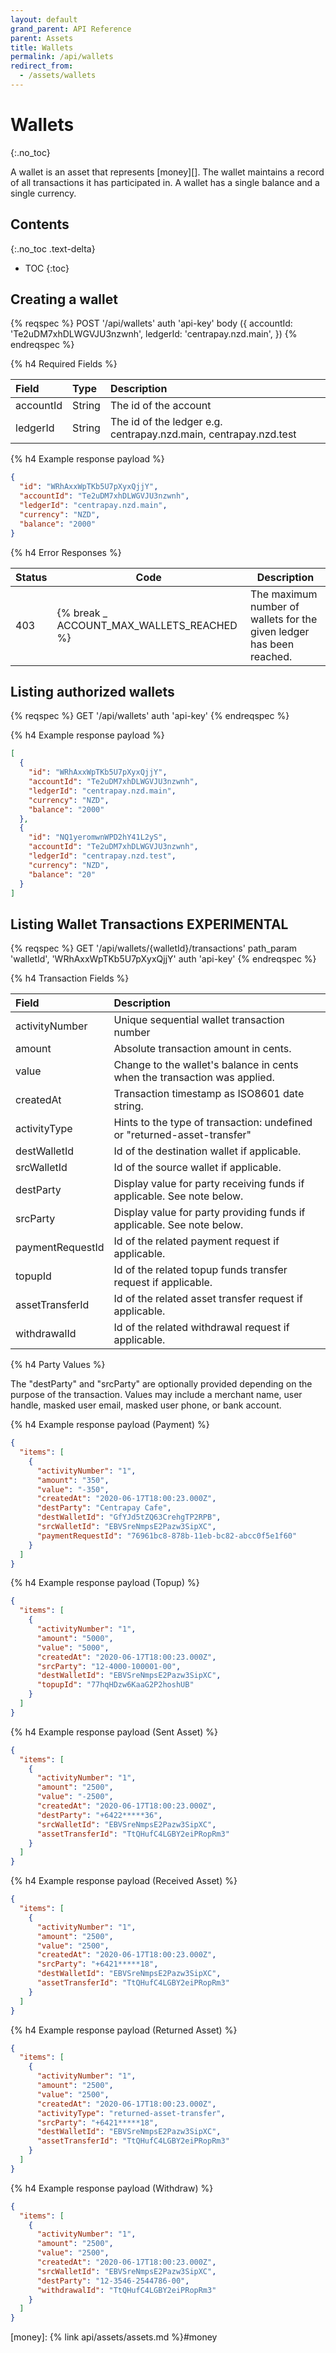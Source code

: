 ```yaml
---
layout: default
grand_parent: API Reference
parent: Assets
title: Wallets
permalink: /api/wallets
redirect_from:
  - /assets/wallets
---
```


# Wallets
{:.no_toc}

A wallet is an asset that represents [money][]. The wallet
maintains a record of all transactions it has participated in. A wallet has a
single balance and a single currency.


## Contents
{:.no_toc .text-delta}

* TOC
{:toc}


## Creating a wallet

{% reqspec %}
  POST '/api/wallets'
  auth 'api-key'
  body ({
    accountId: 'Te2uDM7xhDLWGVJU3nzwnh',
    ledgerId: 'centrapay.nzd.main',
  })
{% endreqspec %}

{% h4 Required Fields %}

| Field     | Type   | Description                                                      |
|:----------|:-------|:-----------------------------------------------------------------|
| accountId | String | The id of the account                                            |
| ledgerId  | String | The id of the ledger e.g. centrapay.nzd.main, centrapay.nzd.test |

{% h4 Example response payload %}

```json
{
  "id": "WRhAxxWpTKb5U7pXyxQjjY",
  "accountId": "Te2uDM7xhDLWGVJU3nzwnh",
  "ledgerId": "centrapay.nzd.main",
  "currency": "NZD",
  "balance": "2000"
}
```

{% h4 Error Responses %}

| Status | Code                                      | Description                                                          |
|--------|-------------------------------------------|----------------------------------------------------------------------|
| 403    | {% break _ ACCOUNT_MAX_WALLETS_REACHED %} | The maximum number of wallets for the given ledger has been reached. |


## Listing authorized wallets

{% reqspec %}
  GET '/api/wallets'
  auth 'api-key'
{% endreqspec %}

{% h4 Example response payload %}

```json
[
  {
    "id": "WRhAxxWpTKb5U7pXyxQjjY",
    "accountId": "Te2uDM7xhDLWGVJU3nzwnh",
    "ledgerId": "centrapay.nzd.main",
    "currency": "NZD",
    "balance": "2000"
  },
  {
    "id": "NQ1yeromwnWPD2hY41L2yS",
    "accountId": "Te2uDM7xhDLWGVJU3nzwnh",
    "ledgerId": "centrapay.nzd.test",
    "currency": "NZD",
    "balance": "20"
  }
]
```

## Listing Wallet Transactions **EXPERIMENTAL**

{% reqspec %}
  GET '/api/wallets/{walletId}/transactions'
  path_param 'walletId', 'WRhAxxWpTKb5U7pXyxQjjY'
  auth 'api-key'
{% endreqspec %}


{% h4 Transaction Fields %}

| Field            | Description                                                               |
|:-----------------|:--------------------------------------------------------------------------|
| activityNumber   | Unique sequential wallet transaction number                               |
| amount           | Absolute transaction amount in cents.                                     |
| value            | Change to the wallet's balance in cents when the transaction was applied. |
| createdAt        | Transaction timestamp as ISO8601 date string.                             |
| activityType     | Hints to the type of transaction: undefined or "returned-asset-transfer"  |
| destWalletId     | Id of the destination wallet if applicable.                               |
| srcWalletId      | Id of the source wallet if applicable.                                    |
| destParty        | Display value for party receiving funds if applicable. See note below.    |
| srcParty         | Display value for party providing funds if applicable. See note below.    |
| paymentRequestId | Id of the related payment request if applicable.                          |
| topupId          | Id of the related topup funds transfer request if applicable.             |
| assetTransferId  | Id of the related asset transfer request if applicable.                   |
| withdrawalId     | Id of the related withdrawal request if applicable.                       |

{% h4 Party Values %}

The "destParty" and "srcParty" are optionally provided depending on the purpose
of the transaction. Values may include a merchant name, user handle, masked user
email, masked user phone, or bank account.


{% h4 Example response payload (Payment) %}

```json
{
  "items": [
    {
      "activityNumber": "1",
      "amount": "350",
      "value": "-350",
      "createdAt": "2020-06-17T18:00:23.000Z",
      "destParty": "Centrapay Cafe",
      "destWalletId": "GfYJd5tZQ63CrehgTP2RPB",
      "srcWalletId": "EBVSreNmpsE2Pazw3SipXC",
      "paymentRequestId": "76961bc8-878b-11eb-bc82-abcc0f5e1f60"
    }
  ]
}
```

{% h4 Example response payload (Topup) %}

```json
{
  "items": [
    {
      "activityNumber": "1",
      "amount": "5000",
      "value": "5000",
      "createdAt": "2020-06-17T18:00:23.000Z",
      "srcParty": "12-4000-100001-00",
      "destWalletId": "EBVSreNmpsE2Pazw3SipXC",
      "topupId": "77hqHDzw6KaaG2P2hoshUB"
    }
  ]
}
```

{% h4 Example response payload (Sent Asset) %}

```json
{
  "items": [
    {
      "activityNumber": "1",
      "amount": "2500",
      "value": "-2500",
      "createdAt": "2020-06-17T18:00:23.000Z",
      "destParty": "+6422*****36",
      "srcWalletId": "EBVSreNmpsE2Pazw3SipXC",
      "assetTransferId": "TtQHufC4LGBY2eiPRopRm3"
    }
  ]
}
```

{% h4 Example response payload (Received Asset) %}

```json
{
  "items": [
    {
      "activityNumber": "1",
      "amount": "2500",
      "value": "2500",
      "createdAt": "2020-06-17T18:00:23.000Z",
      "srcParty": "+6421*****18",
      "destWalletId": "EBVSreNmpsE2Pazw3SipXC",
      "assetTransferId": "TtQHufC4LGBY2eiPRopRm3"
    }
  ]
}
```

{% h4 Example response payload (Returned Asset) %}

```json
{
  "items": [
    {
      "activityNumber": "1",
      "amount": "2500",
      "value": "2500",
      "createdAt": "2020-06-17T18:00:23.000Z",
      "activityType": "returned-asset-transfer",
      "srcParty": "+6421*****18",
      "destWalletId": "EBVSreNmpsE2Pazw3SipXC",
      "assetTransferId": "TtQHufC4LGBY2eiPRopRm3"
    }
  ]
}
```

{% h4 Example response payload (Withdraw) %}

```json
{
  "items": [
    {
      "activityNumber": "1",
      "amount": "2500",
      "value": "2500",
      "createdAt": "2020-06-17T18:00:23.000Z",
      "srcWalletId": "EBVSreNmpsE2Pazw3SipXC",
      "destParty": "12-3546-2544786-00",
      "withdrawalId": "TtQHufC4LGBY2eiPRopRm3"
    }
  ]
}
```

[money]: {% link api/assets/assets.md %}#money
